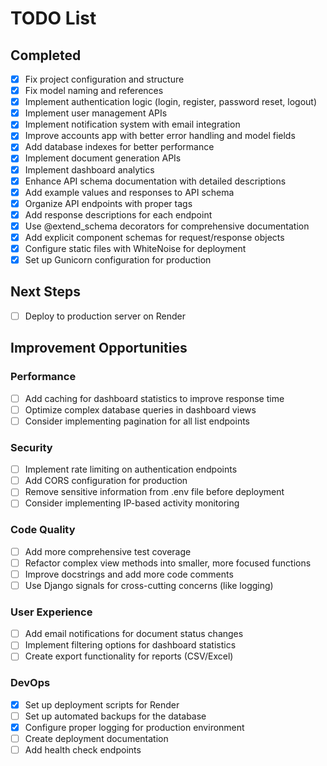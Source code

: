 # TODO List

## Completed

- [x] Fix project configuration and structure
- [x] Fix model naming and references
- [x] Implement authentication logic (login, register, password reset, logout)
- [x] Implement user management APIs
- [x] Implement notification system with email integration
- [x] Improve accounts app with better error handling and model fields
- [x] Add database indexes for better performance
- [x] Implement document generation APIs
- [x] Implement dashboard analytics
- [x] Enhance API schema documentation with detailed descriptions
- [x] Add example values and responses to API schema
- [x] Organize API endpoints with proper tags
- [x] Add response descriptions for each endpoint
- [x] Use @extend_schema decorators for comprehensive documentation
- [x] Add explicit component schemas for request/response objects
- [x] Configure static files with WhiteNoise for deployment
- [x] Set up Gunicorn configuration for production

## Next Steps

- [ ] Deploy to production server on Render

## Improvement Opportunities

### Performance

- [ ] Add caching for dashboard statistics to improve response time
- [ ] Optimize complex database queries in dashboard views
- [ ] Consider implementing pagination for all list endpoints

### Security

- [ ] Implement rate limiting on authentication endpoints
- [ ] Add CORS configuration for production
- [ ] Remove sensitive information from .env file before deployment
- [ ] Consider implementing IP-based activity monitoring

### Code Quality

- [ ] Add more comprehensive test coverage
- [ ] Refactor complex view methods into smaller, more focused functions
- [ ] Improve docstrings and add more code comments
- [ ] Use Django signals for cross-cutting concerns (like logging)

### User Experience

- [ ] Add email notifications for document status changes
- [ ] Implement filtering options for dashboard statistics
- [ ] Create export functionality for reports (CSV/Excel)

### DevOps

- [x] Set up deployment scripts for Render
- [ ] Set up automated backups for the database
- [x] Configure proper logging for production environment
- [ ] Create deployment documentation
- [ ] Add health check endpoints

